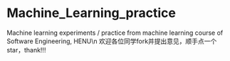 # Machine_Learning_practice
Machine learning experiments / practice from machine learning course of Software Engineering, HENU\n
欢迎各位同学fork并提出意见，顺手点一个star，thank!!!
